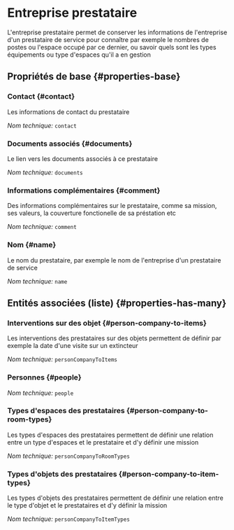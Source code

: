 # Entreprise prestataire
<!--- THIS FILE IS GENERATED PLEASE DO NOT EDIT IT DIRECTLY --->

L'entreprise prestataire permet de conserver les informations de l'entreprise d'un prestataire de service pour connaître par exemple le nombres de postes ou l'espace occupé par ce dernier, ou savoir quels sont les types équipements ou type d'espaces qu'il a en gestion

<OH code="personCompany"/>


## Propriétés de base {#properties-base}

### Contact {#contact}

Les informations de contact du prestataire

*Nom technique:* ```contact```
<PH code="personCompany:contact"/>

### Documents associés {#documents}

Le lien vers les documents associés à ce prestataire

*Nom technique:* ```documents```
<PH code="personCompany:documents"/>

### Informations complémentaires {#comment}

Des informations complémentaires sur le prestataire, comme sa mission, ses valeurs, la couverture fonctionelle de sa préstation etc

*Nom technique:* ```comment```
<PH code="personCompany:comment"/>

### Nom {#name}

Le nom du prestataire, par exemple le nom de l'entreprise d'un prestataire de service

*Nom technique:* ```name```
<PH code="personCompany:name"/>




## Entités associées (liste) {#properties-has-many}

### Interventions sur des objet {#person-company-to-items}

Les interventions des prestataires sur des objets permettent de définir par exemple la date d'une visite sur un extincteur

*Nom technique:* ```personCompanyToItems```
<PH code="personCompany:personCompanyToItems"/>

### Personnes {#people}



*Nom technique:* ```people```
<PH code="personCompany:people"/>

### Types d'espaces des prestataires {#person-company-to-room-types}

Les types d'espaces des prestataires permettent de définir une relation entre un type d'espaces et le prestataire et d'y définir une mission

*Nom technique:* ```personCompanyToRoomTypes```
<PH code="personCompany:personCompanyToRoomTypes"/>

### Types d'objets des prestataires {#person-company-to-item-types}

Les types d'objets des prestataires permettent de définir une relation entre le type d'objet et le prestataires et d'y définir la mission

*Nom technique:* ```personCompanyToItemTypes```
<PH code="personCompany:personCompanyToItemTypes"/>





